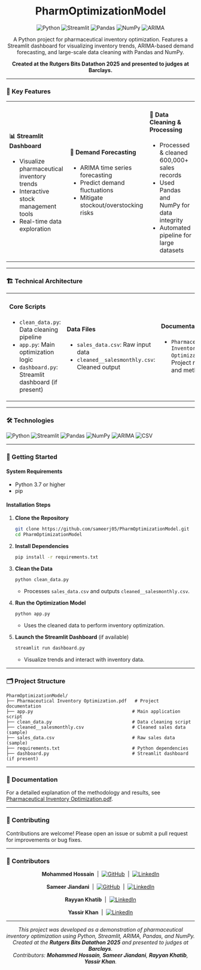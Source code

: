 <h1 align="center">PharmOptimizationModel</h1>

<p align="center">
  <img alt="Python" src="https://img.shields.io/badge/Python-3776AB?style=for-the-badge&logo=python&logoColor=white"/>
  <img alt="Streamlit" src="https://img.shields.io/badge/Streamlit-FF4B4B?style=for-the-badge&logo=streamlit&logoColor=white"/>
  <img alt="Pandas" src="https://img.shields.io/badge/Pandas-150458?style=for-the-badge&logo=pandas&logoColor=white"/>
  <img alt="NumPy" src="https://img.shields.io/badge/NumPy-013243?style=for-the-badge&logo=numpy&logoColor=white"/>
  <img alt="ARIMA" src="https://img.shields.io/badge/ARIMA-F3C623?style=for-the-badge"/>
</p>

<p align="center">
  A Python project for pharmaceutical inventory optimization. Features a Streamlit dashboard for visualizing inventory trends, ARIMA-based demand forecasting, and large-scale data cleaning with Pandas and NumPy.
</p>

<p align="center">
  <b>Created at the Rutgers Bits Datathon 2025 and presented to judges at Barclays.</b>
</p>

---

### 🚀 Key Features

<table>
<tr>
<td>

#### 📊 Streamlit Dashboard
- Visualize pharmaceutical inventory trends
- Interactive stock management tools
- Real-time data exploration

</td>
<td>

#### 🔮 Demand Forecasting
- ARIMA time series forecasting
- Predict demand fluctuations
- Mitigate stockout/overstocking risks

</td>
<td>

#### 🧹 Data Cleaning & Processing
- Processed & cleaned 600,000+ sales records
- Used Pandas and NumPy for data integrity
- Automated pipeline for large datasets

</td>
</tr>
</table>

---

### 🏗️ Technical Architecture

<table>
<tr>
<td>

#### Core Scripts
- `clean_data.py`: Data cleaning pipeline
- `app.py`: Main optimization logic
- `dashboard.py`: Streamlit dashboard (if present)

</td>
<td>

#### Data Files
- `sales_data.csv`: Raw input data
- `cleaned__salesmonthly.csv`: Cleaned output

</td>
<td>

#### Documentation
- `Pharmaceutical Inventory Optimization.pdf`: Project report and methodology

</td>
</tr>
</table>

---

### 🛠️ Technologies

![Python](https://img.shields.io/badge/-Python-3776AB?style=flat&logo=python&logoColor=white)
![Streamlit](https://img.shields.io/badge/-Streamlit-FF4B4B?style=flat&logo=streamlit&logoColor=white)
![Pandas](https://img.shields.io/badge/-Pandas-150458?style=flat&logo=pandas&logoColor=white)
![NumPy](https://img.shields.io/badge/-NumPy-013243?style=flat&logo=numpy&logoColor=white)
![ARIMA](https://img.shields.io/badge/-ARIMA-F3C623?style=flat)
![CSV](https://img.shields.io/badge/-CSV-blue?style=flat)

---

### 🏁 Getting Started

#### System Requirements
- Python 3.7 or higher
- pip

#### Installation Steps

1. **Clone the Repository**
   ```bash
   git clone https://github.com/sameerj05/PharmOptimizationModel.git
   cd PharmOptimizationModel
   ```

2. **Install Dependencies**
   ```bash
   pip install -r requirements.txt
   ```

3. **Clean the Data**
   ```bash
   python clean_data.py
   ```
   - Processes `sales_data.csv` and outputs `cleaned__salesmonthly.csv`.

4. **Run the Optimization Model**
   ```bash
   python app.py
   ```
   - Uses the cleaned data to perform inventory optimization.

5. **Launch the Streamlit Dashboard** (if available)
   ```bash
   streamlit run dashboard.py
   ```
   - Visualize trends and interact with inventory data.

---

### 🗂️ Project Structure

```
PharmOptimizationModel/
├── Pharmaceutical Inventory Optimization.pdf   # Project documentation
├── app.py                                     # Main application script
├── clean_data.py                              # Data cleaning script
├── cleaned__salesmonthly.csv                  # Cleaned sales data (sample)
├── sales_data.csv                             # Raw sales data (sample)
├── requirements.txt                           # Python dependencies
├── dashboard.py                               # Streamlit dashboard (if present)
```

---

### 📄 Documentation

For a detailed explanation of the methodology and results, see [Pharmaceutical Inventory Optimization.pdf](Pharmaceutical%20Inventory%20Optimization.pdf).

---

### 🤝 Contributing

Contributions are welcome! Please open an issue or submit a pull request for improvements or bug fixes.

---

### 👥 Contributors

<p align="center">
  <b>Mohammed Hossain</b> &nbsp;|&nbsp;
  <a href="https://github.com/MohammedYashHossain"><img alt="GitHub" src="https://img.shields.io/badge/GitHub-MohammedYashHossain-181717?style=flat-square&logo=github"/></a>
  &nbsp;|&nbsp;
  <a href="https://www.linkedin.com/in/mohammedyhossain/"><img alt="LinkedIn" src="https://img.shields.io/badge/LinkedIn-MohammedYashHossain-blue?style=flat-square&logo=linkedin"/></a>
  <br><br>
  <b>Sameer Jiandani</b> &nbsp;|&nbsp;
  <a href="https://github.com/sameerj05"><img alt="GitHub" src="https://img.shields.io/badge/GitHub-sameerj05-181717?style=flat-square&logo=github"/></a>
  &nbsp;|&nbsp;
  <a href="https://www.linkedin.com/in/sameerjiandani/"><img alt="LinkedIn" src="https://img.shields.io/badge/LinkedIn-SameerJiandani-blue?style=flat-square&logo=linkedin"/></a>
  <br><br>
  <b>Rayyan Khatib</b> &nbsp;|&nbsp;
  <a href="https://www.linkedin.com/in/rayyan-khatib/"><img alt="LinkedIn" src="https://img.shields.io/badge/LinkedIn-RayyanKhatib-blue?style=flat-square&logo=linkedin"/></a>
  <br><br>
  <b>Yassir Khan</b> &nbsp;|&nbsp;
  <a href="https://www.linkedin.com/in/yassirmkhan/"><img alt="LinkedIn" src="https://img.shields.io/badge/LinkedIn-YassirKhan-blue?style=flat-square&logo=linkedin"/></a>
</p>

---

<p align="center">
  <i>This project was developed as a demonstration of pharmaceutical inventory optimization using Python, Streamlit, ARIMA, Pandas, and NumPy.<br>
  Created at the <b>Rutgers Bits Datathon 2025</b> and presented to judges at <b>Barclays</b>.<br>
  Contributors: <b>Mohammed Hossain</b>, <b>Sameer Jiandani</b>, <b>Rayyan Khatib</b>, <b>Yassir Khan</b>.
  </i>
</p> 
